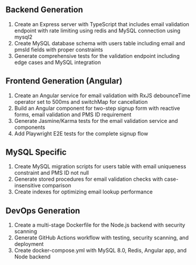 ## Backend Generation
1. Create an Express server with TypeScript that includes email validation endpoint with rate limiting using redis and MySQL connection using mysql2
2. Create MySQL database schema with users table including email and pmsId fields with proper constraints
3. Generate comprehensive tests for the validation endpoint including edge cases and MySQL integration

## Frontend Generation (Angular)
1. Create an Angular service for email validation with RxJS debounceTime operator set to 500ms and switchMap for cancellation
2. Build an Angular component for two-step signup form with reactive forms, email validation and PMS ID requirement
3. Generate Jasmine/Karma tests for the email validation service and components
4. Add Playwright E2E tests for the complete signup flow

## MySQL Specific
1. Create MySQL migration scripts for users table with email uniqueness constraint and PMS ID not null
2. Generate stored procedures for email validation checks with case-insensitive comparison
3. Create indexes for optimizing email lookup performance

## DevOps Generation
1. Create a multi-stage Dockerfile for the Node.js backend with security scanning
2. Generate GitHub Actions workflow with testing, security scanning, and deployment
3. Create docker-compose.yml with MySQL 8.0, Redis, Angular app, and Node backend
